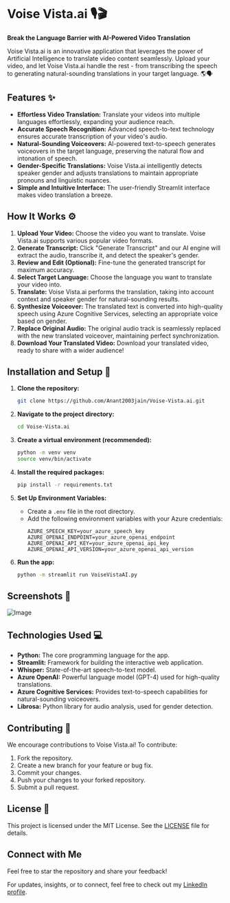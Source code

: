 # Voise Vista.ai 🎙️🎬

**Break the Language Barrier with AI-Powered Video Translation**

Voise Vista.ai is an innovative application that leverages the power of Artificial Intelligence to translate video content seamlessly.  Upload your video, and let Voise Vista.ai handle the rest - from transcribing the speech to generating natural-sounding translations in your target language. 🌎🗣️

## Features ✨

- **Effortless Video Translation:** Translate your videos into multiple languages effortlessly, expanding your audience reach.
- **Accurate Speech Recognition:** Advanced speech-to-text technology ensures accurate transcription of your video's audio.
- **Natural-Sounding Voiceovers:** AI-powered text-to-speech generates voiceovers in the target language, preserving the natural flow and intonation of speech.
- **Gender-Specific Translations:** Voise Vista.ai intelligently detects speaker gender and adjusts translations to maintain appropriate pronouns and linguistic nuances. 
- **Simple and Intuitive Interface:** The user-friendly Streamlit interface makes video translation a breeze.

## How It Works ⚙️

1. **Upload Your Video:** Choose the video you want to translate. Voise Vista.ai supports various popular video formats. 
2. **Generate Transcript:** Click "Generate Transcript" and our AI engine will extract the audio, transcribe it, and detect the speaker's gender.
3. **Review and Edit (Optional):** Fine-tune the generated transcript for maximum accuracy.
4. **Select Target Language:**  Choose the language you want to translate your video into. 
5. **Translate:**  Voise Vista.ai performs the translation, taking into account context and speaker gender for natural-sounding results.
6. **Synthesize Voiceover:**  The translated text is converted into high-quality speech using Azure Cognitive Services, selecting an appropriate voice based on gender.
7. **Replace Original Audio:**  The original audio track is seamlessly replaced with the new translated voiceover, maintaining perfect synchronization.
8. **Download Your Translated Video:** Download your translated video, ready to share with a wider audience!

## Installation and Setup 🔧

1. **Clone the repository:**

   ```bash
   git clone https://github.com/Anant2003jain/Voise-Vista.ai.git
   ```

2. **Navigate to the project directory:**

   ```bash
   cd Voise-Vista.ai
   ```

3. **Create a virtual environment (recommended):**

   ```bash
   python -m venv venv
   source venv/bin/activate 
   ```

4. **Install the required packages:**

   ```bash
   pip install -r requirements.txt
   ```

5. **Set Up Environment Variables:**
   - Create a `.env` file in the root directory.
   - Add the following environment variables with your Azure credentials:
     ```
     AZURE_SPEECH_KEY=your_azure_speech_key
     AZURE_OPENAI_ENDPOINT=your_azure_openai_endpoint
     AZURE_OPENAI_API_KEY=your_azure_openai_api_key
     AZURE_OPENAI_API_VERSION=your_azure_openai_api_version 
     ```

6. **Run the app:**

   ```bash
   python -m streamlit run VoiseVistaAI.py
   ```

## Screenshots 📸

![Image](image.png)

## Technologies Used 💻

- **Python:** The core programming language for the app.
- **Streamlit:** Framework for building the interactive web application.
- **Whisper:**  State-of-the-art speech-to-text model.
- **Azure OpenAI:**  Powerful language model (GPT-4) used for high-quality translations.
- **Azure Cognitive Services:**  Provides text-to-speech capabilities for natural-sounding voiceovers.
- **Librosa:** Python library for audio analysis, used for gender detection. 

## Contributing 🤝

We encourage contributions to Voise Vista.ai!  To contribute:

1. Fork the repository.
2. Create a new branch for your feature or bug fix.
3. Commit your changes.
4. Push your changes to your forked repository.
5. Submit a pull request.

## License 📄

This project is licensed under the MIT License.  See the [LICENSE](LICENSE) file for details.

## Connect with Me  
Feel free to star the repository and share your feedback!

For updates, insights, or to connect, feel free to check out my [LinkedIn profile](https://www.linkedin.com/in/anant-jain-1720671a7).
